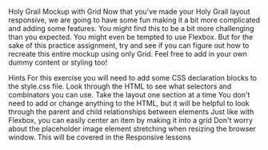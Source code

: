 Holy Grail Mockup with Grid
Now that you've made your Holy Grail layout responsive, we are going to have some fun making it a bit more complicated and adding some features. You might find this to be a bit more challenging than you expected. You might even be tempted to use Flexbox. But for the sake of this practice assignment, try and see if you can figure out how to recreate this entire mockup using only Grid. Feel free to add in your own dummy content or styling too!

Hints
For this exercise you will need to add some CSS declaration blocks to the style.css file. Look through the HTML to see what selectors and combinators you can use.
Take the layout one section at a time
You don't need to add or change anything to the HTML, but it will be helpful to look through the parent and child relationships between elements
Just like with Flexbox, you can easily center an item by making it into a grid
Don't worry about the placeholder image element stretching when resizing the browser window. This will be covered in the Responsive lessons